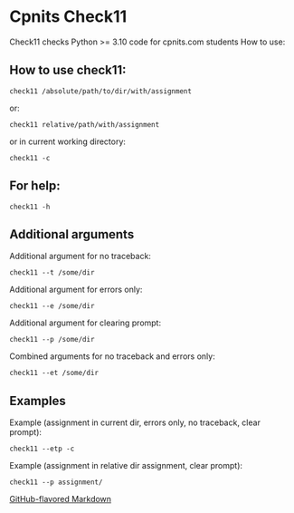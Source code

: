 # Cpnits Check11

Check11 checks Python >= 3.10 code for cpnits.com students
How to use:

## How to use check11: 
```
check11 /absolute/path/to/dir/with/assignment
```
or: 
```
check11 relative/path/with/assignment
```

or in current working directory: 
```
check11 -c 
```

## For help: 
```
check11 -h 
```

## Additional arguments
Additional argument for no traceback:  
```
check11 --t /some/dir 
```

Additional argument for errors only:  
```
check11 --e /some/dir 
```

Additional argument for clearing prompt:
```
check11 --p /some/dir 
```

Combined arguments for no traceback and errors only: 
```
check11 --et /some/dir 
```

## Examples
Example (assignment in current dir, errors only, no traceback, clear prompt): 
```
check11 --etp -c
```

Example (assignment in relative dir assignment, clear prompt): 
```
check11 --p assignment/
```

[GitHub-flavored Markdown](https://guides.github.com/features/mastering-markdown/)